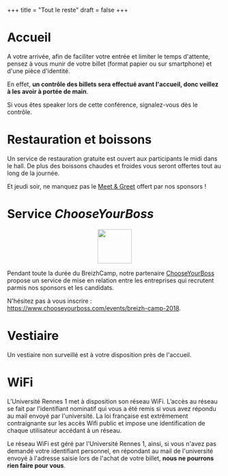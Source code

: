 +++
title = "Tout le reste"
draft = false
+++


# Accueil

A votre arrivée, afin de faciliter votre entrée et limiter le temps d'attente,
pensez à vous munir de votre billet (format papier ou sur smartphone) et d'une pièce d'identité.

En effet, **un contrôle des billets sera effectué avant l'accueil, donc veillez à les avoir à portée de main**.


Si vous êtes speaker lors de cette conférence, signalez-vous dès le contrôle. 


# Restauration et boissons

Un service de restauration gratuite est ouvert aux participants le midi dans le hall.
De plus des boissons chaudes et froides vous seront offertes tout au long de la journée.

Et jeudi soir, ne manquez pas le [Meet & Greet](/conference) offert par nos sponsors !



# Service _ChooseYourBoss_

<center>
    <a href="https://www.chooseyourboss.com/events/breizh-camp-2018"><img style="height: 80px;" src="/img/services/ChooseYourBoss.png" /></a>
</center>

Pendant toute la durée du BreizhCamp, notre partenaire [ChooseYourBoss](https://www.chooseyourboss.com)
propose un service de mise en relation entre les entreprises qui recrutent parmis nos sponsors et les candidats.

N'hésitez pas à vous inscrire : <https://www.chooseyourboss.com/events/breizh-camp-2018>.


# Vestiaire

Un vestiaire non surveillé est à votre disposition près de l'accueil.


# WiFi

L’Université Rennes 1 met à disposition son réseau WiFi.
L’accès au réseau se fait par l'identifiant nominatif qui vous a été remis si vous avez répondu au mail envoyé par l'université.
La loi française est extrêmement contraignante sur les accès Wifi public et impose une identification de chaque utilisateur accédant à un réseau.

Le réseau WiFi est géré par l'Université Rennes 1, ainsi, si vous n'avez pas demandé votre identifiant personnel,
en répondant au mail de l'université envoyé à l'adresse saisie lors de l'achat de votre billet,
**nous ne pourrons rien faire pour vous**.
